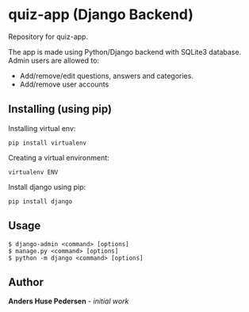 # quiz-app (Django Backend)
Repository for quiz-app. 

The app is made using Python/Django backend with SQLite3 database.
Admin users are allowed to:
 - Add/remove/edit questions, answers and categories.
 - Add/remove user accounts

## Installing (using pip)
Installing virtual env:
```
pip install virtualenv
```
Creating a virtual environment:
```
virtualenv ENV
```

Install django using pip:

``` 
pip install django
```
## Usage

```
$ django-admin <command> [options]
$ manage.py <command> [options]
$ python -m django <command> [options]
```

## Author
**Anders Huse Pedersen** - *initial work*
